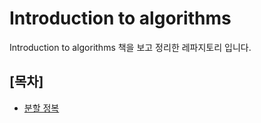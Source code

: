 # Introduction to algorithms 

Introduction to algorithms 책을 보고 정리한 레파지토리 입니다. 

## [목차]

- [분할 정복](documents/divide_conquer/분할_정복.md)
